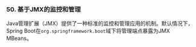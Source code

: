 ### 50. 基于JMX的监控和管理

Java管理扩展（JMX）提供了一种标准的监控和管理应用的机制。默认情况下，Spring Boot在`org.springframework.boot`域下将管理端点暴露为JMX MBeans。
